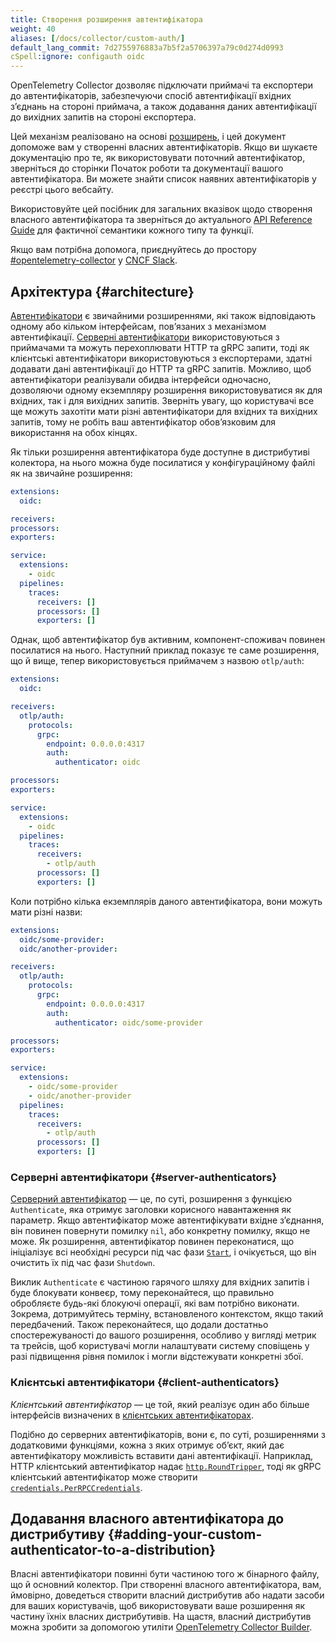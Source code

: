 ```yaml
---
title: Створення розширення автентифікатора
weight: 40
aliases: [/docs/collector/custom-auth/]
default_lang_commit: 7d2755976883a7b5f2a5706397a79c0d274d0993
cSpell:ignore: configauth oidc
---
```


OpenTelemetry Collector дозволяє підключати приймачі та експортери до автентифікаторів, забезпечуючи спосіб автентифікації вхідних зʼєднань на стороні приймача, а також додавання даних автентифікації до вихідних запитів на стороні експортера.

Цей механізм реалізовано на основі [розширень][extensions], і цей документ допоможе вам у створенні власних автентифікаторів. Якщо ви шукаєте документацію про те, як використовувати поточний автентифікатор, зверніться до сторінки Початок роботи та документації вашого автентифікатора. Ви можете знайти список наявних автентифікаторів у реєстрі цього вебсайту.

Використовуйте цей посібник для загальних вказівок щодо створення власного автентифікатора та зверніться до актуального [API Reference Guide](https://pkg.go.dev/go.opentelemetry.io/collector/config/configauth) для фактичної семантики кожного типу та функції.

Якщо вам потрібна допомога, приєднуйтесь до простору [#opentelemetry-collector](https://cloud-native.slack.com/archives/C01N6P7KR6W) у [CNCF Slack](https://slack.cncf.io).

## Архітектура {#architecture}

[Автентифікатори][authenticators] є звичайними розширеннями, які також відповідають одному або кільком інтерфейсам, повʼязаних з механізмом автентифікації. [Серверні автентифікатори][sa] використовуються з приймачами та можуть перехоплювати HTTP та gRPC запити, тоді як клієнтські автентифікатори використовуються з експортерами, здатні додавати дані автентифікації до HTTP та gRPC запитів. Можливо, щоб автентифікатори реалізували обидва інтерфейси одночасно, дозволяючи одному екземпляру розширення використовуватися як для вхідних, так і для вихідних запитів. Зверніть увагу, що користувачі все ще можуть захотіти мати різні автентифікатори для вхідних та вихідних запитів, тому не робіть ваш автентифікатор обовʼязковим для використання на обох кінцях.

Як тільки розширення автентифікатора буде доступне в дистрибутиві колектора, на нього можна буде посилатися у конфігураційному файлі як на звичайне розширення:

```yaml
extensions:
  oidc:

receivers:
processors:
exporters:

service:
  extensions:
    - oidc
  pipelines:
    traces:
      receivers: []
      processors: []
      exporters: []
```

Однак, щоб автентифікатор був активним, компонент-споживач повинен посилатися на нього. Наступний приклад показує те саме розширення, що й вище, тепер використовується приймачем з назвою `otlp/auth`:

```yaml
extensions:
  oidc:

receivers:
  otlp/auth:
    protocols:
      grpc:
        endpoint: 0.0.0.0:4317
        auth:
          authenticator: oidc

processors:
exporters:

service:
  extensions:
    - oidc
  pipelines:
    traces:
      receivers:
        - otlp/auth
      processors: []
      exporters: []
```

Коли потрібно кілька екземплярів даного автентифікатора, вони можуть мати різні назви:

```yaml
extensions:
  oidc/some-provider:
  oidc/another-provider:

receivers:
  otlp/auth:
    protocols:
      grpc:
        endpoint: 0.0.0.0:4317
        auth:
          authenticator: oidc/some-provider

processors:
exporters:

service:
  extensions:
    - oidc/some-provider
    - oidc/another-provider
  pipelines:
    traces:
      receivers:
        - otlp/auth
      processors: []
      exporters: []
```

### Серверні автентифікатори {#server-authenticators}

[Серверний автентифікатор][sa] — це, по суті, розширення з функцією `Authenticate`, яка отримує заголовки корисного навантаження як параметр. Якщо автентифікатор може автентифікувати вхідне зʼєднання, він повинен повернути помилку `nil`, або конкретну помилку, якщо не може. Як розширення, автентифікатор повинен переконатися, що ініціалізує всі необхідні ресурси під час фази [`Start`](https://pkg.go.dev/go.opentelemetry.io/collector/component#Component), і очікується, що він очистить їх під час фази `Shutdown`.

Виклик `Authenticate` є частиною гарячого шляху для вхідних запитів і буде блокувати конвеєр, тому переконайтеся, що правильно обробляєте будь-які блокуючі операції, які вам потрібно виконати. Зокрема, дотримуйтесь терміну, встановленого контекстом, якщо такий передбачений. Також переконайтеся, що додали достатньо спостережуваності до вашого розширення, особливо у вигляді метрик та трейсів, щоб користувачі могли налаштувати систему сповіщень у разі підвищення рівня помилок і могли відстежувати конкретні збої.

### Клієнтські автентифікатори {#client-authenticators}

*Клієнтський автентифікатор* — це той, який реалізує один або більше інтерфейсів визначених в [клієнтських автентифікаторах][client authenticators].

Подібно до серверних автентифікаторів, вони є, по суті, розширеннями з додатковими функціями, кожна з яких отримує обʼєкт, який дає автентифікатору можливість вставити дані автентифікації. Наприклад, HTTP клієнтський автентифікатор надає [`http.RoundTripper`](https://pkg.go.dev/net/http#RoundTripper), тоді як gRPC клієнтський автентифікатор може створити [`credentials.PerRPCCredentials`](https://pkg.go.dev/google.golang.org/grpc/credentials#PerRPCCredentials).

## Додавання власного автентифікатора до дистрибутиву {#adding-your-custom-authenticator-to-a-distribution}

Власні автентифікатори повинні бути частиною того ж бінарного файлу, що й основний колектор. При створенні власного автентифікатора, вам, ймовірно, доведеться створити власний дистрибутив або надати засоби для ваших користувачів, щоб використовувати ваше розширення як частину їхніх власних дистрибутивів. На щастя, власний дистрибутив можна зробити за допомогою утиліти [OpenTelemetry Collector Builder][builder].

[authenticators]: https://pkg.go.dev/go.opentelemetry.io/collector/config/configauth
[builder]: https://github.com/open-telemetry/opentelemetry-collector/tree/main/cmd/builder
[client authenticators]: https://pkg.go.dev/go.opentelemetry.io/collector/config/configauth#client-authenticators
[extensions]: ../../configuration/#extensions
[sa]: https://pkg.go.dev/go.opentelemetry.io/collector/config/configauth#server-authenticators
